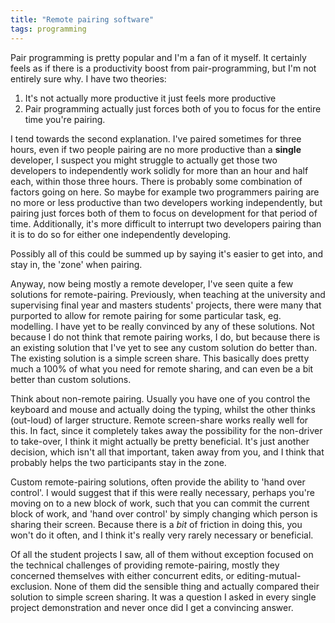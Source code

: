 ```yaml
---
title: "Remote pairing software"
tags: programming
---
```


Pair programming is pretty popular and I'm a fan of it myself. It certainly feels as if there is a productivity boost from pair-programming, but I'm not entirely sure why. I have two theories:

1. It's not actually more productive it just feels more productive
2. Pair programming actually just forces both of you to focus for the entire time you're pairing.

I tend towards the second explanation. I've paired sometimes for three hours, even if two people pairing are no more productive than a **single** developer, I suspect you might struggle to actually get those two developers to independently work solidly for more than an hour and half each, within those three hours. There is probably some combination of factors going on here. So maybe for example two programmers pairing are no more or less productive than two developers working independently, but pairing just forces both of them to focus on development for that period of time. Additionally, it's more difficult to interrupt two developers pairing than it is to do so for either one independently developing.

Possibly all of this could be summed up by saying it's easier to get into, and stay in, the 'zone' when pairing.


Anyway, now being mostly a remote developer, I've seen quite a few solutions for remote-pairing. Previously, when teaching at the university and supervising final year and masters students' projects, there were many that purported to allow for remote pairing for some particular task, eg. modelling. I have yet to be really convinced by any of these solutions. Not because I do not think that remote pairing works, I do, but because there is an existing solution that I've yet to see any custom solution do better than. The existing solution is a simple screen share. This basically does pretty much a 100% of what you need for remote sharing, and can even be a bit better than custom solutions.

Think about non-remote pairing. Usually you have one of you control the keyboard and mouse and actually doing the typing, whilst the other thinks (out-loud) of larger structure. Remote screen-share works really well for this. In fact, since it completely takes away the possibility for the non-driver to take-over, I think it might actually be pretty beneficial. It's just another decision, which isn't all that important, taken away from you, and I think that probably helps the two participants stay in the zone.

Custom remote-pairing solutions, often provide the ability to 'hand over control'. I would suggest that if this were really necessary, perhaps you're moving on to a new block of work, such that you can commit the current block of work, and 'hand over control' by simply changing which person is sharing their screen. Because there is a *bit* of friction in doing this, you won't do it often, and I think it's really very rarely necessary or beneficial.

Of all the student projects I saw, all of them without exception focused on the technical challenges of providing remote-pairing, mostly they concerned themselves with either concurrent edits, or editing-mutual-exclusion. None of them did the sensible thing and actually compared their solution to simple screen sharing. It was a question I asked in every single project demonstration and never once did I get a convincing answer.
